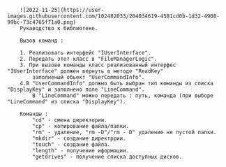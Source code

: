 		![2022-11-25](https://user-images.githubusercontent.com/102482033/204034619-4581cd0b-1d32-4908-99bc-73c4765f71a0.png)
		Рукаводство к библиотеке.

		Вызов команд : 

		1. Реализовать интерфейс "IUserInterface".
		2. Передать этот класс в "FileManagerLogic".
		3. При вызове команды класс реализованный интерфес "IUserInterface" должен вернуть в методе "ReadKey"
			заполненый обьект "UserCommandInfo".
		4.В "UserCommandInfo" должно быть выбран тип команды из списка "DisplayKey" и заполнено поле "LineCommand".
			В "LineCommand" можно передать : путь, команда (при выборе "LineCommand" из списка "DisplayKey").

		Команды :
			"cd" - смена директории.
			"cp" - копирование файла/папки.
			"rm" - удаление, "rm -D"/"rm - D" удаление не пустой папки.
			"mkdir" - создание директррии.
			"touch" - создание файла.
			"length" - получение иформации.
			"getdrives" - получение списка доступных дисков.

